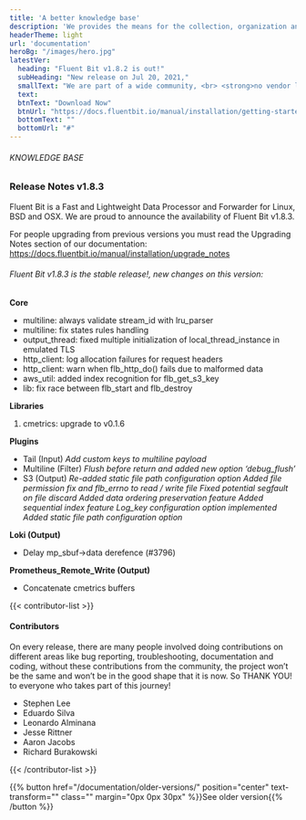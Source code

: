```yaml
---
title: 'A better knowledge base'
description: 'We provides the means for the collection, organization and computerized retrieval of knowledge'
headerTheme: light
url: 'documentation'
heroBg: "/images/hero.jpg"
latestVer:
  heading: "Fluent Bit v1.8.2 is out!"
  subHeading: "New release on Jul 20, 2021,"
  smallText: "We are part of a wide community, <br> <strong>no vendor lock-in.</strong>"
  text:
  btnText: "Download Now"
  btnUrl: "https://docs.fluentbit.io/manual/installation/getting-started-with-fluent-bit"
  bottomText: ""
  bottomUrl: "#"
---
```


###### KNOWLEDGE BASE

### Release Notes v1.8.3

Fluent Bit is a Fast and Lightweight Data Processor and Forwarder for Linux, BSD and OSX. We are proud to announce the availability of Fluent Bit v1.8.3.

For people upgrading from previous versions you must read the Upgrading Notes section of our documentation:
https://docs.fluentbit.io/manual/installation/upgrade_notes

###### Fluent Bit v1.8.3 is the stable release!, new changes on this version:

**Core**

- multiline: always validate stream_id with lru_parser
- multiline: fix states rules handling
- output_thread: fixed multiple initialization of local_thread_instance in emulated TLS
- http_client: log allocation failures for request headers
- http_client: warn when flb_http_do() fails due to malformed data
- aws_util: added index recognition for flb_get_s3_key
- lib: fix race between flb_start and flb_destroy

**Libraries**

1. cmetrics: upgrade to v0.1.6

**Plugins**

- Tail (Input) 
  *Add custom keys to multiline payload*
- Multiline (Filter)
  *Flush before return and added new option ‘debug_flush’*
- S3 (Output)
  *Re-added static file path configuration option*
  *Added file permission fix and flb_errno to read / write file*
  *Fixed potential segfault on file discard*
  *Added data ordering preservation feature*
  *Added sequential index feature*
  *Log_key configuration option implemented*
  *Added static file path configuration option*

**Loki (Output)**

- Delay mp_sbuf->data derefence (#3796)

**Prometheus_Remote_Write (Output)**

- Concatenate cmetrics buffers

{{< contributor-list >}}

#### Contributors

On every release, there are many people involved doing contributions on different areas like bug reporting, troubleshooting, documentation and coding, without these contributions from the community, the project won’t be the same and won’t be in the good shape that it is now. So THANK YOU! to everyone who takes part of this journey! 

- Stephen Lee
- Eduardo Silva
- Leonardo Alminana
- Jesse Rittner
- Aaron Jacobs
- Richard Burakowski

{{< /contributor-list >}}

{{% button href="/documentation/older-versions/"  position="center" text-transform="" class="" margin="0px 0px 30px"  %}}See older version{{% /button %}}
